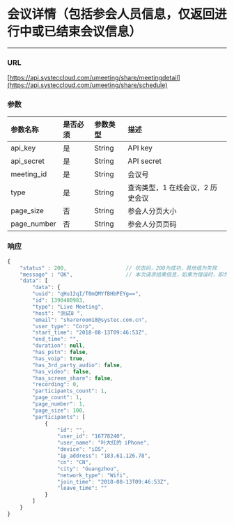 # 会议详情（包括参会人员信息，仅返回进行中或已结束会议信息）

---

### URL

[https://api.systeccloud.com/umeeting/share/meetingdetail](https://api.systeccloud.com/umeeting/share/schedule)

### 参数

| 参数名称 | 是否必须 | 参数类型 | 描述 |
| :--- | :--- | :--- | :--- |
| api\_key | 是 | String | API key |
| api\_secret | 是 | String | API secret |
| meeting\_id | 是 | String | 会议号 |
| type | 是 | String | 查询类型，1 在线会议，2 历史会议 |
| page\_size | 否 | String | 参会人分页大小 |
| page\_number | 否 | String | 参会人分页页码 |

### 

### 响应

```js
{
    "status" : 200,                   // 状态码，200为成功，其他值为失败
    "message" : "OK",                 // 本次请求结果信息，如果为错误时，即为详细的错误信息
    "data": [
        "data": {
        "uuid": "qHu12qI/T0mQMYfBHbPEYg==",
        "id": 1390480983,
        "type": "Live Meeting",
        "host": "测试8 ",
        "email": "shareroom18@systec.com.cn",
        "user_type": "Corp",
        "start_time": "2018-08-13T09:46:53Z",
        "end_time": "",
        "duration": null,
        "has_pstn": false,
        "has_voip": true,
        "has_3rd_party_audio": false,
        "has_video": false,
        "has_screen_share": false,
        "recording": 0,
        "participants_count": 1,
        "page_count": 1,
        "page_number": 1,
        "page_size": 100,
        "participants": [
            {
                "id": "",
                "user_id": "16778240",
                "user_name": "叶大红的 iPhone",
                "device": "iOS",
                "ip_address": "183.61.126.78",
                "cn": "CN",
                "city": "Guangzhou",
                "network_type": "Wifi",
                "join_time": "2018-08-13T09:46:53Z",
                "leave_time": ""
            }
        ]
    }
}
```



